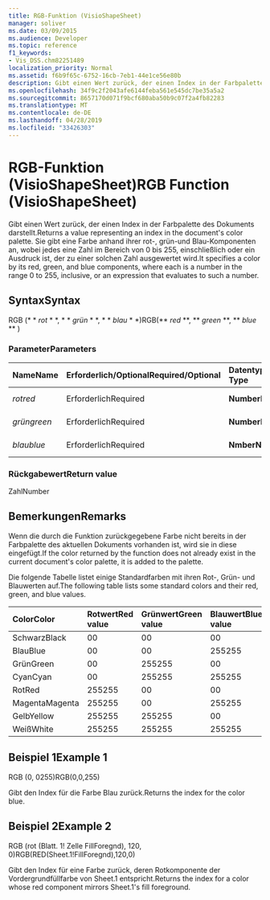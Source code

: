 ```yaml
---
title: RGB-Funktion (VisioShapeSheet)
manager: soliver
ms.date: 03/09/2015
ms.audience: Developer
ms.topic: reference
f1_keywords:
- Vis_DSS.chm82251489
localization_priority: Normal
ms.assetid: f6b9f65c-6752-16cb-7eb1-44e1ce56e80b
description: Gibt einen Wert zurück, der einen Index in der Farbpalette des Dokuments darstellt. Sie gibt eine Farbe anhand ihrer rot-, grün-und Blau-Komponenten an, wobei jedes eine Zahl im Bereich von 0 bis 255, einschließlich oder ein Ausdruck ist, der zu einer solchen Zahl ausgewertet wird.
ms.openlocfilehash: 34f9c2f2043afe6144feba561e545dc7be35a5a2
ms.sourcegitcommit: 8657170d071f9bcf680aba50b9c07f2a4fb82283
ms.translationtype: MT
ms.contentlocale: de-DE
ms.lasthandoff: 04/28/2019
ms.locfileid: "33426303"
---
```

# <a name="rgb-function-visioshapesheet"></a><span data-ttu-id="00f06-104">RGB-Funktion (VisioShapeSheet)</span><span class="sxs-lookup"><span data-stu-id="00f06-104">RGB Function (VisioShapeSheet)</span></span>

<span data-ttu-id="00f06-105">Gibt einen Wert zurück, der einen Index in der Farbpalette des Dokuments darstellt.</span><span class="sxs-lookup"><span data-stu-id="00f06-105">Returns a value representing an index in the document's color palette.</span></span> <span data-ttu-id="00f06-106">Sie gibt eine Farbe anhand ihrer rot-, grün-und Blau-Komponenten an, wobei jedes eine Zahl im Bereich von 0 bis 255, einschließlich oder ein Ausdruck ist, der zu einer solchen Zahl ausgewertet wird.</span><span class="sxs-lookup"><span data-stu-id="00f06-106">It specifies a color by its red, green, and blue components, where each is a number in the range 0 to 255, inclusive, or an expression that evaluates to such a number.</span></span> 
  
## <a name="syntax"></a><span data-ttu-id="00f06-107">Syntax</span><span class="sxs-lookup"><span data-stu-id="00f06-107">Syntax</span></span>

<span data-ttu-id="00f06-108">RGB (\* \* *rot* \* \*, \* \* *grün* \* \*, \* \* *blau* \* \*)</span><span class="sxs-lookup"><span data-stu-id="00f06-108">RGB(\*\* *red* \*\*, \*\* *green* \*\*, \*\* *blue* \*\* )</span></span> 
  
### <a name="parameters"></a><span data-ttu-id="00f06-109">Parameter</span><span class="sxs-lookup"><span data-stu-id="00f06-109">Parameters</span></span>

|<span data-ttu-id="00f06-110">**Name**</span><span class="sxs-lookup"><span data-stu-id="00f06-110">**Name**</span></span>|<span data-ttu-id="00f06-111">**Erforderlich/Optional**</span><span class="sxs-lookup"><span data-stu-id="00f06-111">**Required/Optional**</span></span>|<span data-ttu-id="00f06-112">**Datentyp**</span><span class="sxs-lookup"><span data-stu-id="00f06-112">**Data Type**</span></span>|<span data-ttu-id="00f06-113">**Beschreibung**</span><span class="sxs-lookup"><span data-stu-id="00f06-113">**Description**</span></span>|
|:-----|:-----|:-----|:-----|
| <span data-ttu-id="00f06-114">_rot_</span><span class="sxs-lookup"><span data-stu-id="00f06-114">_red_</span></span> <br/> |<span data-ttu-id="00f06-115">Erforderlich</span><span class="sxs-lookup"><span data-stu-id="00f06-115">Required</span></span>  <br/> |<span data-ttu-id="00f06-116">**Number**</span><span class="sxs-lookup"><span data-stu-id="00f06-116">**Number**</span></span> <br/> |<span data-ttu-id="00f06-117">Die Rotkomponente.</span><span class="sxs-lookup"><span data-stu-id="00f06-117">The red component.</span></span>  <br/> |
| <span data-ttu-id="00f06-118">_grün_</span><span class="sxs-lookup"><span data-stu-id="00f06-118">_green_</span></span> <br/> |<span data-ttu-id="00f06-119">Erforderlich</span><span class="sxs-lookup"><span data-stu-id="00f06-119">Required</span></span>  <br/> |<span data-ttu-id="00f06-120">**Number**</span><span class="sxs-lookup"><span data-stu-id="00f06-120">**Number**</span></span> <br/> |<span data-ttu-id="00f06-121">Die Grünkomponente.</span><span class="sxs-lookup"><span data-stu-id="00f06-121">The green component.</span></span>  <br/> |
| <span data-ttu-id="00f06-122">_blau_</span><span class="sxs-lookup"><span data-stu-id="00f06-122">_blue_</span></span> <br/> |<span data-ttu-id="00f06-123">Erforderlich</span><span class="sxs-lookup"><span data-stu-id="00f06-123">Required</span></span>  <br/> |<span data-ttu-id="00f06-124">**Nmber**</span><span class="sxs-lookup"><span data-stu-id="00f06-124">**Nmber**</span></span> <br/> |<span data-ttu-id="00f06-125">Die Blaukomponente.</span><span class="sxs-lookup"><span data-stu-id="00f06-125">The blue component.</span></span>  <br/> |
   
### <a name="return-value"></a><span data-ttu-id="00f06-126">Rückgabewert</span><span class="sxs-lookup"><span data-stu-id="00f06-126">Return value</span></span>

<span data-ttu-id="00f06-127">Zahl</span><span class="sxs-lookup"><span data-stu-id="00f06-127">Number</span></span>
  
## <a name="remarks"></a><span data-ttu-id="00f06-128">Bemerkungen</span><span class="sxs-lookup"><span data-stu-id="00f06-128">Remarks</span></span>

<span data-ttu-id="00f06-129">Wenn die durch die Funktion zurückgegebene Farbe nicht bereits in der Farbpalette des aktuellen Dokuments vorhanden ist, wird sie in diese eingefügt.</span><span class="sxs-lookup"><span data-stu-id="00f06-129">If the color returned by the function does not already exist in the current document's color palette, it is added to the palette.</span></span>
  
<span data-ttu-id="00f06-130">Die folgende Tabelle listet einige Standardfarben mit ihren Rot-, Grün- und Blauwerten auf.</span><span class="sxs-lookup"><span data-stu-id="00f06-130">The following table lists some standard colors and their red, green, and blue values.</span></span>
  
|<span data-ttu-id="00f06-131">**Color**</span><span class="sxs-lookup"><span data-stu-id="00f06-131">**Color**</span></span>|<span data-ttu-id="00f06-132">**Rotwert**</span><span class="sxs-lookup"><span data-stu-id="00f06-132">**Red value**</span></span>|<span data-ttu-id="00f06-133">**Grünwert**</span><span class="sxs-lookup"><span data-stu-id="00f06-133">**Green value**</span></span>|<span data-ttu-id="00f06-134">**Blauwert**</span><span class="sxs-lookup"><span data-stu-id="00f06-134">**Blue value**</span></span>|
|:-----|:-----|:-----|:-----|
|<span data-ttu-id="00f06-135">Schwarz</span><span class="sxs-lookup"><span data-stu-id="00f06-135">Black</span></span>  <br/> |<span data-ttu-id="00f06-136">0</span><span class="sxs-lookup"><span data-stu-id="00f06-136">0</span></span>  <br/> |<span data-ttu-id="00f06-137">0</span><span class="sxs-lookup"><span data-stu-id="00f06-137">0</span></span>  <br/> |<span data-ttu-id="00f06-138">0</span><span class="sxs-lookup"><span data-stu-id="00f06-138">0</span></span>  <br/> |
|<span data-ttu-id="00f06-139">Blau</span><span class="sxs-lookup"><span data-stu-id="00f06-139">Blue</span></span>  <br/> |<span data-ttu-id="00f06-140">0</span><span class="sxs-lookup"><span data-stu-id="00f06-140">0</span></span>  <br/> |<span data-ttu-id="00f06-141">0</span><span class="sxs-lookup"><span data-stu-id="00f06-141">0</span></span>  <br/> |<span data-ttu-id="00f06-142">255</span><span class="sxs-lookup"><span data-stu-id="00f06-142">255</span></span>  <br/> |
|<span data-ttu-id="00f06-143">Grün</span><span class="sxs-lookup"><span data-stu-id="00f06-143">Green</span></span>  <br/> |<span data-ttu-id="00f06-144">0</span><span class="sxs-lookup"><span data-stu-id="00f06-144">0</span></span>  <br/> |<span data-ttu-id="00f06-145">255</span><span class="sxs-lookup"><span data-stu-id="00f06-145">255</span></span>  <br/> |<span data-ttu-id="00f06-146">0</span><span class="sxs-lookup"><span data-stu-id="00f06-146">0</span></span>  <br/> |
|<span data-ttu-id="00f06-147">Cyan</span><span class="sxs-lookup"><span data-stu-id="00f06-147">Cyan</span></span>  <br/> |<span data-ttu-id="00f06-148">0</span><span class="sxs-lookup"><span data-stu-id="00f06-148">0</span></span>  <br/> |<span data-ttu-id="00f06-149">255</span><span class="sxs-lookup"><span data-stu-id="00f06-149">255</span></span>  <br/> |<span data-ttu-id="00f06-150">255</span><span class="sxs-lookup"><span data-stu-id="00f06-150">255</span></span>  <br/> |
|<span data-ttu-id="00f06-151">Rot</span><span class="sxs-lookup"><span data-stu-id="00f06-151">Red</span></span>  <br/> |<span data-ttu-id="00f06-152">255</span><span class="sxs-lookup"><span data-stu-id="00f06-152">255</span></span>  <br/> |<span data-ttu-id="00f06-153">0</span><span class="sxs-lookup"><span data-stu-id="00f06-153">0</span></span>  <br/> |<span data-ttu-id="00f06-154">0</span><span class="sxs-lookup"><span data-stu-id="00f06-154">0</span></span>  <br/> |
|<span data-ttu-id="00f06-155">Magenta</span><span class="sxs-lookup"><span data-stu-id="00f06-155">Magenta</span></span>  <br/> |<span data-ttu-id="00f06-156">255</span><span class="sxs-lookup"><span data-stu-id="00f06-156">255</span></span>  <br/> |<span data-ttu-id="00f06-157">0</span><span class="sxs-lookup"><span data-stu-id="00f06-157">0</span></span>  <br/> |<span data-ttu-id="00f06-158">255</span><span class="sxs-lookup"><span data-stu-id="00f06-158">255</span></span>  <br/> |
|<span data-ttu-id="00f06-159">Gelb</span><span class="sxs-lookup"><span data-stu-id="00f06-159">Yellow</span></span>  <br/> |<span data-ttu-id="00f06-160">255</span><span class="sxs-lookup"><span data-stu-id="00f06-160">255</span></span>  <br/> |<span data-ttu-id="00f06-161">255</span><span class="sxs-lookup"><span data-stu-id="00f06-161">255</span></span>  <br/> |<span data-ttu-id="00f06-162">0</span><span class="sxs-lookup"><span data-stu-id="00f06-162">0</span></span>  <br/> |
|<span data-ttu-id="00f06-163">Weiß</span><span class="sxs-lookup"><span data-stu-id="00f06-163">White</span></span>  <br/> |<span data-ttu-id="00f06-164">255</span><span class="sxs-lookup"><span data-stu-id="00f06-164">255</span></span>  <br/> |<span data-ttu-id="00f06-165">255</span><span class="sxs-lookup"><span data-stu-id="00f06-165">255</span></span>  <br/> |<span data-ttu-id="00f06-166">255</span><span class="sxs-lookup"><span data-stu-id="00f06-166">255</span></span>  <br/> |
   
## <a name="example-1"></a><span data-ttu-id="00f06-167">Beispiel 1</span><span class="sxs-lookup"><span data-stu-id="00f06-167">Example 1</span></span>

<span data-ttu-id="00f06-168">RGB (0, 0255)</span><span class="sxs-lookup"><span data-stu-id="00f06-168">RGB(0,0,255)</span></span>
  
<span data-ttu-id="00f06-169">Gibt den Index für die Farbe Blau zurück.</span><span class="sxs-lookup"><span data-stu-id="00f06-169">Returns the index for the color blue.</span></span>
  
## <a name="example-2"></a><span data-ttu-id="00f06-170">Beispiel 2</span><span class="sxs-lookup"><span data-stu-id="00f06-170">Example 2</span></span>

<span data-ttu-id="00f06-171">RGB (rot (Blatt. 1! Zelle FillForegnd), 120, 0)</span><span class="sxs-lookup"><span data-stu-id="00f06-171">RGB(RED(Sheet.1!FillForegnd),120,0)</span></span>
  
<span data-ttu-id="00f06-172">Gibt den Index für eine Farbe zurück, deren Rotkomponente der Vordergrundfüllfarbe von Sheet.1 entspricht.</span><span class="sxs-lookup"><span data-stu-id="00f06-172">Returns the index for a color whose red component mirrors Sheet.1's fill foreground.</span></span>
  

